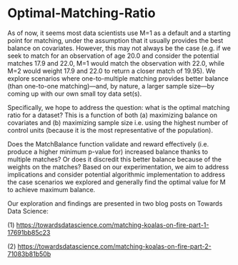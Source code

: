 # Optimal-Matching-Ratio

As of now, it seems most data scientists use M=1 as a default and a starting point for matching, under the assumption that it usually provides the best balance on covariates.  However, this may not always be the case (e.g. if we seek to match for an observation of age 20.0 and consider the potential matches 17.9 and 22.0, M=1 would match the observation with 22.0, while M=2 would weight 17.9 and 22.0 to return a closer match of 19.95).  We explore scenarios where one-to-multiple matching provides better balance (than one-to-one matching)—and, by nature, a larger sample size—by coming up with our own small toy data set(s). 

Specifically, we hope to address the question: what is the optimal matching ratio for a dataset?  This is a function of both (a) maximizing balance on covariates and (b) maximizing sample size i.e. using the highest number of control units (because it is the most representative of the population).  

Does the MatchBalance function validate and reward effectively (i.e. produce a higher minimum p-value for) increased balance thanks to multiple matches?  Or does it discredit this better balance because of the weights on the matches?  Based on our experimentation, we aim to address implications and consider potential algorithmic implementation to address the case scenarios we explored and generally find the optimal value for M to achieve maximum balance.

Our exploration and findings are presented in two blog posts on Towards Data Science:

(1) https://towardsdatascience.com/matching-koalas-on-fire-part-1-17691bb85c23

(2) https://towardsdatascience.com/matching-koalas-on-fire-part-2-71083b81b50b

